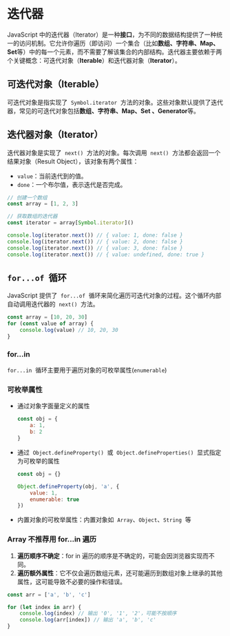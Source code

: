 # 迭代器

JavaScript 中的迭代器（Iterator）是一种**接口**，为不同的数据结构提供了一种统一的访问机制。它允许你遍历（即访问）一个集合（比如**数组、字符串、Map、Set**等）中的每一个元素，而不需要了解该集合的内部结构。迭代器主要依赖于两个关键概念：可迭代对象（**Iterable**）和迭代器对象（**Iterator**）。

## 可迭代对象（Iterable）

可迭代对象是指实现了  `Symbol.iterator`  方法的对象。这些对象默认提供了迭代器，常见的可迭代对象包括**数组、字符串、Map、Set 、Generator**等。

## 迭代器对象（Iterator）

迭代器对象是实现了  `next()`  方法的对象。每次调用  `next()`  方法都会返回一个结果对象（Result Object），该对象有两个属性：

-   `value`：当前迭代到的值。
-   `done`：一个布尔值，表示迭代是否完成。

```js
// 创建一个数组
const array = [1, 2, 3]

// 获取数组的迭代器
const iterator = array[Symbol.iterator]()

console.log(iterator.next()) // { value: 1, done: false }
console.log(iterator.next()) // { value: 2, done: false }
console.log(iterator.next()) // { value: 3, done: false }
console.log(iterator.next()) // { value: undefined, done: true }
```

## `for...of`  循环

JavaScript 提供了  `for...of`  循环来简化遍历可迭代对象的过程。这个循环内部自动调用迭代器的  `next()`  方法。

```js
const array = [10, 20, 30]
for (const value of array) {
    console.log(value) // 10, 20, 30
}
```

### for...in

`for...in`  循环主要用于遍历对象的可枚举属性(`enumerable`)

### 可枚举属性

-   通过对象字面量定义的属性

    ```js
    const obj = {
        a: 1,
        b: 2
    }
    ```

-   通过  `Object.defineProperty()`  或  `Object.defineProperties()`  显式指定为可枚举的属性

    ```js
    const obj = {}

    Object.defineProperty(obj, 'a', {
        value: 1,
        enumerable: true
    })
    ```

-   内置对象的可枚举属性：内置对象如  `Array`、`Object`、`String`  等

### Array 不推荐用 for...in 遍历

1. **遍历顺序不确定**：for in 遍历的顺序是不确定的，可能会因浏览器实现而不同。
2. **遍历额外属性**：它不仅会遍历数组元素，还可能遍历到数组对象上继承的其他属性，这可能导致不必要的操作和错误。

```js
const arr = ['a', 'b', 'c']

for (let index in arr) {
    console.log(index) // 输出 '0', '1', '2'，可能不按顺序
    console.log(arr[index]) // 输出 'a', 'b', 'c'
}
```
